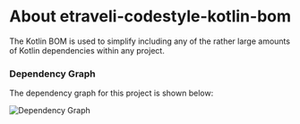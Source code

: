 # About etraveli-codestyle-kotlin-bom

The Kotlin BOM is used to simplify including any of the rather 
large amounts of Kotlin dependencies within any project.   

### Dependency Graph

The dependency graph for this project is shown below:

![Dependency Graph](./images/dependency_graph.png)